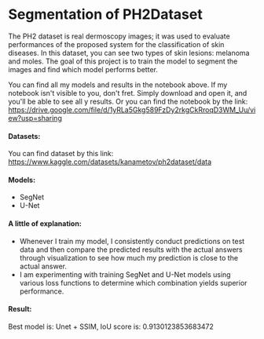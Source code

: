 
# Segmentation of PH2Dataset
The PH2 dataset is real dermoscopy images; it was used to evaluate performances of the proposed system for the classification of skin diseases. In this dataset, you can see two types of skin lesions: melanoma and moles. The goal of this project is to train the model to segment the images and find which model performs better.


You can find all my models and results in the notebook above. If my notebook isn't visible to you, don't fret. Simply download and open it, and you'll be able to see all y results. Or you can find the notebook by the link: https://drive.google.com/file/d/1yRLa5Gkg589FzDy2rkgCkRroqD3WM_Uu/view?usp=sharing



#### Datasets: 
You can find dataset by this link: https://www.kaggle.com/datasets/kanametov/ph2dataset/data

#### Models:
- SegNet
- U-Net
#### A little of explanation:
- Whenever I train my model, I consistently conduct predictions on test data and then compare the predicted results with the actual answers through visualization to see how much my prediction is close to the actual answer.
- I am experimenting with training SegNet and U-Net models using various loss functions to determine which combination yields superior performance.
#### Result:
Best model is: Unet + SSIM, IoU score is: 0.9130123853683472
